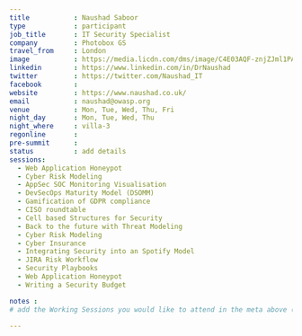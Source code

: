 ```yaml
---
title           : Naushad Saboor
type            : participant
job_title       : IT Security Specialist
company         : Photobox GS
travel_from     : London
image           : https://media.licdn.com/dms/image/C4E03AQF-znjZJml1PA/profile-displayphoto-shrink_800_800/0?e=1531958400&v=beta&t=rIvNryNU1JajPWkXAm4kvINPs2HRLY1jzIy7HAVaeFM
linkedin        : https://www.linkedin.com/in/DrNaushad
twitter         : https://twitter.com/Naushad_IT
facebook        :
website         : https://www.naushad.co.uk/
email           : naushad@owasp.org
venue           : Mon, Tue, Wed, Thu, Fri
night_day       : Mon, Tue, Wed, Thu
night_where     : villa-3
regonline       :
pre-summit      :
status          : add details
sessions:
  - Web Application Honeypot
  - Cyber Risk Modeling
  - AppSec SOC Monitoring Visualisation
  - DevSecOps Maturity Model (DSOMM)
  - Gamification of GDPR compliance
  - CISO roundtable
  - Cell based Structures for Security
  - Back to the future with Threat Modeling
  - Cyber Risk Modeling
  - Cyber Insurance
  - Integrating Security into an Spotify Model
  - JIRA Risk Workflow
  - Security Playbooks
  - Web Application Honeypot
  - Writing a Security Budget

notes :
# add the Working Sessions you would like to attend in the meta above (use the session's title) e.g. sessions (one per line): -Security Playbooks Diagrams -Hackathon Daily Sessions

---
```


<!-- put more details about participant here -->
